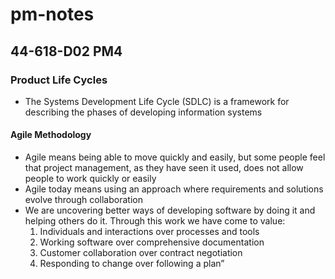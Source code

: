 # **pm-notes**

## 44-618-D02 PM4

### **Product Life Cycles**
* The Systems Development Life Cycle (SDLC) is a framework for describing the phases of developing information systems


#### **Agile Methodology**
* Agile means being able to move quickly and easily, but some people feel that project management, as they have seen it used, does not allow people to work quickly or easily
* Agile today means using an approach where requirements and solutions evolve through collaboration
* We are uncovering better ways of developing software by doing it and helping others do it. Through this work we have come to value:
    1. Individuals and interactions over processes and tools
    1. Working software over comprehensive documentation
    1. Customer collaboration over contract negotiation
    1. Responding to change over following a plan”

